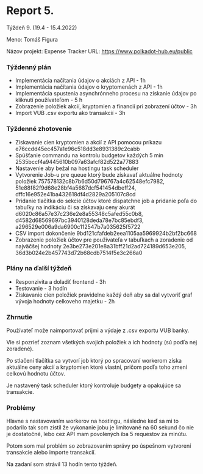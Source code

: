 # Report 5.

Týždeň 9. (19.4 - 15.4.2022)

Meno: Tomáš Figura

Názov projekt: Expense Tracker
URL: https://www.polkadot-hub.eu/public

### Týždenný plán
- Implementácia načítania údajov o akciách z API - 1h 
- Implementácia načítania údajov o kryptomenách z API - 1h
- Implementácia spustenia asynchrónneho procesu na získanie údajov po kliknutí používateľom - 5 h
- Zobrazenie položiek akcií, kryptomien a financií pri zobrazení účtov - 3h
- Import VUB .csv exportu ako transakcií - 3h

### Týždenné zhotovenie

- Získavanie cien kryptomien a akcií z API pomocou príkazu e76ccdd45ec457a1e96c518dd3e8931389c2cabb
- Spúšťanie commandu na kontrolu budgetov každých 5 min 2535bccf4a9445610b097a63afcf82d522a77883
- Nastavenie aby bežal na hostingu task scheduler
- Vytvorenie Job-u pre queue ktorý bude získavať aktuálne hodnoty položiek 757578132c8b7b6d50d796767a4c62548efc7982, 51e88f82f9d68e28bf4a5687dcf541454dbeff24, dffc16e952e41ba432618df4d2829a205107c8cd
- Pridanie tlačítka do sekcie účtov ktoré dispatchne job a pridanie poľa do tabuľky na indikáciu či sa získavaju ceny akurát d6020c86a57e37c236e2e8a55348c5afed55c0b8, d4582d68569697bc3940128deda78e7bc85ebdf3,
a296529e006a9da6900c112547b7a035625f5722
- CSV import dokončenie 9bd121cfafdeb2eea1105aa5969924b2bf2bc668
- Zobrazenie položiek účtov pre používateľa v tabuľkach a zoradenie od najväčšej hodnoty
2e3be273e201e8a31bff21d2ad724189d653e205, 36d3b024e2b457743d72b68cdb7514f5e3c266a0


### Plány na ďalší týždeň
- Responzivita a doladiť frontend - 3h
- Testovanie - 3 hodín
- Získavanie cien položiek pravidelne každý deň aby sa dal vytvoriť graf vývoja hodnoty celkoveho majetku - 2h


### Zhrnutie

Používateľ može naimportovať príjmi a výdaje z .csv exportu VUB banky. 

Vie si pozrieť zoznam všetkých svojich položiek a ich hodnoty (sú podľa nej zoradené).

Po stlačení tlačítka sa vytvorí job ktorý po spracovaní workerom získa aktuálne ceny akcií a kryptomien ktoré vlastní, pričom podľa toho zmení celkovú hodnotu účtov.

Je nastavený task scheduler ktorý kontroluje budgety a opakujúce sa transakcie.

### Problémy

Hlavne s nastavovaním workerov na hostingu, následne keď sa mi to podarilo tak som zistil že vykonanie jobu je limitované na 60 sekund čo nie je dostatočné, lebo cez API mam povolených iba 5 requestov za minútu.

Potom som mal problém so zobrazovaním správy po úspešnom vytvorení transakcie alebo importe transakcií.

Na zadaní som strávil 13 hodín tento týždeň.